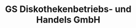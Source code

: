 ---
title: "GS Diskothekenbetriebs- und Handels GmbH"
url: /kirchberg-an-der-raab/gs-diskothekenbetriebs-und-handels-gmbh/
shop: Lebensmittel
---